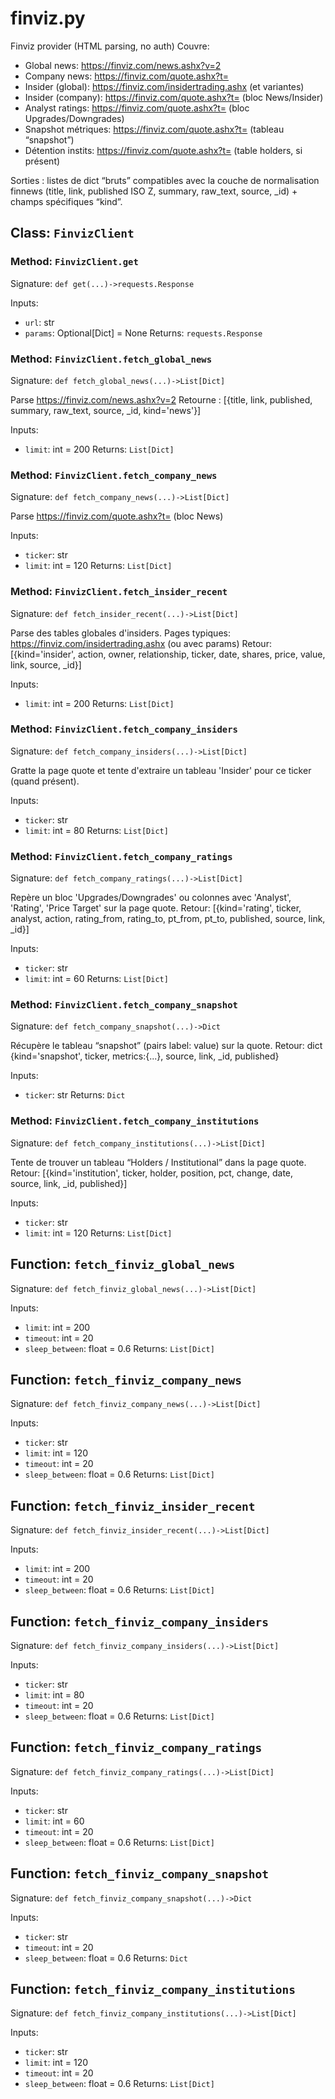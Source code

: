 # finviz.py

Finviz provider (HTML parsing, no auth)
Couvre:
- Global news:        https://finviz.com/news.ashx?v=2
- Company news:       https://finviz.com/quote.ashx?t=<TICKER>
- Insider (global):   https://finviz.com/insidertrading.ashx (et variantes)
- Insider (company):  https://finviz.com/quote.ashx?t=<TICKER> (bloc News/Insider)
- Analyst ratings:    https://finviz.com/quote.ashx?t=<TICKER> (bloc Upgrades/Downgrades)
- Snapshot métriques: https://finviz.com/quote.ashx?t=<TICKER> (tableau “snapshot”)
- Détention instits:  https://finviz.com/quote.ashx?t=<TICKER> (table holders, si présent)

Sorties : listes de dict “bruts” compatibles avec la couche de normalisation finnews
 (title, link, published ISO Z, summary, raw_text, source, _id) + champs spécifiques “kind”.

## Class: `FinvizClient`

### Method: `FinvizClient.get`

Signature: `def get(...)->requests.Response`

Inputs:
- `url`: str
- `params`: Optional[Dict] = None
Returns: `requests.Response`

### Method: `FinvizClient.fetch_global_news`

Signature: `def fetch_global_news(...)->List[Dict]`

Parse https://finviz.com/news.ashx?v=2
Retourne : [{title, link, published, summary, raw_text, source, _id, kind='news'}]

Inputs:
- `limit`: int = 200
Returns: `List[Dict]`

### Method: `FinvizClient.fetch_company_news`

Signature: `def fetch_company_news(...)->List[Dict]`

Parse https://finviz.com/quote.ashx?t=<TICKER> (bloc News)

Inputs:
- `ticker`: str
- `limit`: int = 120
Returns: `List[Dict]`

### Method: `FinvizClient.fetch_insider_recent`

Signature: `def fetch_insider_recent(...)->List[Dict]`

Parse des tables globales d'insiders.
Pages typiques: https://finviz.com/insidertrading.ashx (ou avec params)
Retour: [{kind='insider', action, owner, relationship, ticker, date, shares, price, value, link, source, _id}]

Inputs:
- `limit`: int = 200
Returns: `List[Dict]`

### Method: `FinvizClient.fetch_company_insiders`

Signature: `def fetch_company_insiders(...)->List[Dict]`

Gratte la page quote et tente d'extraire un tableau 'Insider' pour ce ticker (quand présent).

Inputs:
- `ticker`: str
- `limit`: int = 80
Returns: `List[Dict]`

### Method: `FinvizClient.fetch_company_ratings`

Signature: `def fetch_company_ratings(...)->List[Dict]`

Repère un bloc 'Upgrades/Downgrades' ou colonnes avec 'Analyst', 'Rating', 'Price Target' sur la page quote.
Retour: [{kind='rating', ticker, analyst, action, rating_from, rating_to, pt_from, pt_to, published, source, link, _id}]

Inputs:
- `ticker`: str
- `limit`: int = 60
Returns: `List[Dict]`

### Method: `FinvizClient.fetch_company_snapshot`

Signature: `def fetch_company_snapshot(...)->Dict`

Récupère le tableau “snapshot” (pairs label: value) sur la quote.
Retour: dict {kind='snapshot', ticker, metrics:{...}, source, link, _id, published}

Inputs:
- `ticker`: str
Returns: `Dict`

### Method: `FinvizClient.fetch_company_institutions`

Signature: `def fetch_company_institutions(...)->List[Dict]`

Tente de trouver un tableau “Holders / Institutional” dans la page quote.
Retour: [{kind='institution', ticker, holder, position, pct, change, date, source, link, _id, published}]

Inputs:
- `ticker`: str
- `limit`: int = 120
Returns: `List[Dict]`

## Function: `fetch_finviz_global_news`

Signature: `def fetch_finviz_global_news(...)->List[Dict]`

Inputs:
- `limit`: int = 200
- `timeout`: int = 20
- `sleep_between`: float = 0.6
Returns: `List[Dict]`

## Function: `fetch_finviz_company_news`

Signature: `def fetch_finviz_company_news(...)->List[Dict]`

Inputs:
- `ticker`: str
- `limit`: int = 120
- `timeout`: int = 20
- `sleep_between`: float = 0.6
Returns: `List[Dict]`

## Function: `fetch_finviz_insider_recent`

Signature: `def fetch_finviz_insider_recent(...)->List[Dict]`

Inputs:
- `limit`: int = 200
- `timeout`: int = 20
- `sleep_between`: float = 0.6
Returns: `List[Dict]`

## Function: `fetch_finviz_company_insiders`

Signature: `def fetch_finviz_company_insiders(...)->List[Dict]`

Inputs:
- `ticker`: str
- `limit`: int = 80
- `timeout`: int = 20
- `sleep_between`: float = 0.6
Returns: `List[Dict]`

## Function: `fetch_finviz_company_ratings`

Signature: `def fetch_finviz_company_ratings(...)->List[Dict]`

Inputs:
- `ticker`: str
- `limit`: int = 60
- `timeout`: int = 20
- `sleep_between`: float = 0.6
Returns: `List[Dict]`

## Function: `fetch_finviz_company_snapshot`

Signature: `def fetch_finviz_company_snapshot(...)->Dict`

Inputs:
- `ticker`: str
- `timeout`: int = 20
- `sleep_between`: float = 0.6
Returns: `Dict`

## Function: `fetch_finviz_company_institutions`

Signature: `def fetch_finviz_company_institutions(...)->List[Dict]`

Inputs:
- `ticker`: str
- `limit`: int = 120
- `timeout`: int = 20
- `sleep_between`: float = 0.6
Returns: `List[Dict]`

